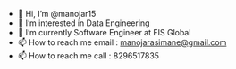 - 👋 Hi, I’m @manojar15
- 👀 I’m interested in Data Engineering
- 🌱 I’m currently Software Engineer at FIS Global
- 📫 How to reach me email : manojarasimane@gmail.com
- 📫 How to reach me call : 8296517835
<!---
manojar15/manojar15 is a ✨ special ✨ repository because its `README.md` (this file) appears on your GitHub profile.
You can click the Preview link to take a look at your changes.
--->
